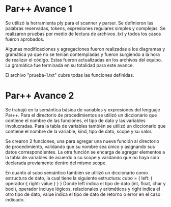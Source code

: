 # Par++ Avance 1

Se utilizó la herramienta ply para el scanner y parser. 
Se definieron las palabras reservadas, tokens, expresiones regulares simples y complejas.
Se realizaron pruebas por medio de lectura de archivos .txt y todos los casos fueron aprobados. 

Algunas modificaciones y agregaciones fueron realizadas a los diagramas y gramática ya que no se tenían contempladas y fueron surgiendo a la hora de realizar el código. Estas fueron actualizadas en los archivos del equipo. La gramática fue terminada en su totalidad para este avance. 

El archivo "prueba-1.txt" cubre todas las funciones definidas. 


# Par++ Avance 2
Se trabajó en la semántica básica de variables y expresiones del lenguaje Par++.
Para el directorio de procedimientos se utilizó un diccionario que contiene el nombre de las funciones, el tipo de dato y las variables involucradas. Para la tabla de variables también se utilizó un diccionario que contiene el nombre de la variable, kind, tipo de dato, scope y su valor.

Se crearon 2 funciones, una para agregar una nueva función al directorio de procedimiento, validando que su nombre sea único y asignando sus datos correspondientes. La otra función se encarga de agregar elementos a la tabla de variables de acuerdo a su scope y validando que no haya sido declarada previamente dentro del mismo scope. 

En cuanto al subo semántico también se utilizó un diccionario como estructura de dato, la cual tiene la siguiente estructura: 
cubo = {
  left: {
    operador:{
      right: value
    }
  }
}
Donde left indica el tipo de dato (int, float, char y bool), operador incluye lógicos, relacionales y aritméticos y right indica el otro tipo de dato, value indica el tipo de dato de retorno o error en el caso indicado.
